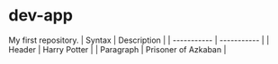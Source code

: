 # dev-app
My first repository.
| Syntax | Description |
| ----------- | ----------- |
| Header | Harry Potter |
| Paragraph | Prisoner of Azkaban |
